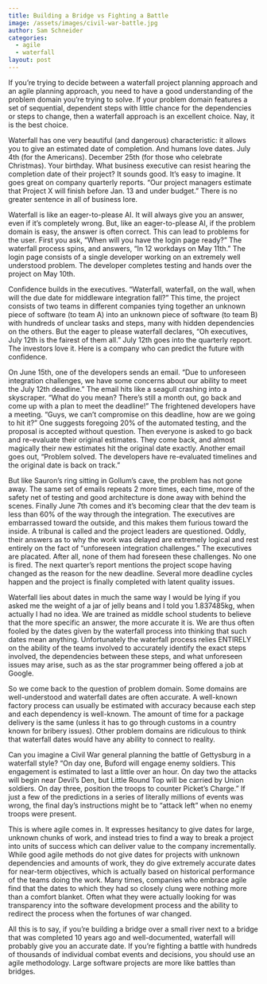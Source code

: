 ```yaml
---
title: Building a Bridge vs Fighting a Battle
image: /assets/images/civil-war-battle.jpg
author: Sam Schneider
categories:
  - agile
  - waterfall
layout: post
---
```


If you’re trying to decide between a waterfall project planning approach and an agile planning approach, you need to have a good understanding of the problem domain you’re trying to solve. If your problem domain features a set of sequential, dependent steps with little chance for the dependencies or steps to change, then a waterfall approach is an excellent choice. Nay, it is the best choice. 

Waterfall has one very beautiful (and dangerous) characteristic: it allows you to give an estimated date of completion. And humans love dates. July 4th (for the Americans). December 25th (for those who celebrate Christmas). Your birthday. What business executive can resist hearing the completion date of their project? It sounds good. It’s easy to imagine. It goes great on company quarterly reports. “Our project managers estimate that Project X will finish before Jan. 13 and under budget.” There is no greater sentence in all of business lore.

Waterfall is like an eager-to-please AI. It will always give you an answer, even if it’s completely wrong. But, like an eager-to-please AI, if the problem domain is easy, the answer is often correct. This can lead to problems for the user. First you ask, “When will you have the login page ready?” The waterfall process spins, and answers, “In 12 workdays on May 11th.” The login page consists of a single developer working on an extremely well understood problem. The developer completes testing and hands over the project on May 10th.

Confidence builds in the executives. “Waterfall, waterfall, on the wall, when will the due date for middleware integration fall?” This time, the project consists of two teams in different companies tying together an unknown piece of software (to team A) into an unknown piece of software (to team B) with hundreds of unclear tasks and steps, many with hidden dependencies on the others. But the eager to please waterfall declares, “Oh executives, July 12th is the fairest of them all.” July 12th goes into the quarterly report. The investors love it. Here is a company who can predict the future with confidence.

On June 15th, one of the developers sends an email. “Due to unforeseen integration challenges, we have some concerns about our ability to meet the July 12th deadline.” The email hits like a seagull crashing into a skyscraper. “What do you mean? There’s still a month out, go back and come up with a plan to meet the deadline!” The frightened developers have a meeting. “Guys, we can’t compromise on this deadline, how are we going to hit it?” One suggests foregoing 20% of the automated testing, and the proposal is accepted without question. Then everyone is asked to go back and re-evaluate their original estimates. They come back, and almost magically their new estimates hit the original date exactly. Another email goes out, “Problem solved. The developers have re-evaluated timelines and the original date is back on track.”

But like Sauron’s ring sitting in Gollum’s cave, the problem has not gone away. The same set of emails repeats 2 more times, each time, more of the safety net of testing and good architecture is done away with behind the scenes. Finally June 7th comes and it’s becoming clear that the dev team is less than 60% of the way through the integration. The executives are embarrassed toward the outside, and this makes them furious toward the inside. A tribunal is called and the project leaders are questioned. Oddly, their answers as to why the work was delayed are extremely logical and rest entirely on the fact of “unforeseen integration challenges.” The executives are placated. After all, none of them had foreseen these challenges. No one is fired. The next quarter’s report mentions the project scope having changed as the reason for the new deadline. Several more deadline cycles happen and the project is finally completed with latent quality issues.

Waterfall lies about dates in much the same way I would be lying if you asked me the weight of a jar of jelly beans and I told you 1.837485kg, when actually I had no idea. We are trained as middle school students to believe that the more specific an answer, the more accurate it is. We are thus often fooled by the dates given by the waterfall process into thinking that such dates mean anything. Unfortunately the waterfall process relies ENTIRELY on the ability of the teams involved to accurately identify the exact steps involved, the dependencies between these steps, and what unforeseen issues may arise, such as as the star programmer being offered a job at Google.

So we come back to the question of problem domain. Some domains are well-understood and waterfall dates are often accurate. A well-known factory process can usually be estimated with accuracy because each step and each dependency is well-known. The amount of time for a package delivery is the same (unless it has to go through customs in a country known for bribery issues). Other problem domains are ridiculous to think that waterfall dates would have any ability to connect to reality. 

Can you imagine a Civil War general planning the battle of Gettysburg in a waterfall style? “On day one, Buford will engage enemy soldiers. This engagement is estimated to last a little over an hour. On day two the attacks will begin near Devil’s Den, but Little Round Top will be carried by Union soldiers. On day three, position the troops to counter Picket’s Charge.” If just a few of the predictions in a series of literally millions of events was wrong, the final day’s instructions might be to “attack left” when no enemy troops were present.

This is where agile comes in. It expresses hesitancy to give dates for large, unknown chunks of work, and instead tries to find a way to break a project into units of success which can deliver value to the company incrementally. While good agile methods do not give dates for projects with unknown dependencies and amounts of work, they do give extremely accurate dates for near-term objectives, which is actually based on historical performance of the teams doing the work. Many times, companies who embrace agile find that the dates to which they had so closely clung were nothing more than a comfort blanket. Often what they were actually looking for was transparency into the software development process and the ability to redirect the process when the fortunes of war changed.

All this is to say, if you’re building a bridge over a small river next to a bridge that was completed 10 years ago and well-documented, waterfall will probably give you an accurate date. If you’re fighting a battle with hundreds of thousands of individual combat events and decisions, you should use an agile methodology. Large software projects are more like battles than bridges.
